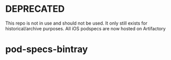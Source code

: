 # DEPRECATED

This repo is not in use and should not be used. It only still exists for historical/archive purposes. All iOS podspecs are now hosted on Artifactory

# pod-specs-bintray
